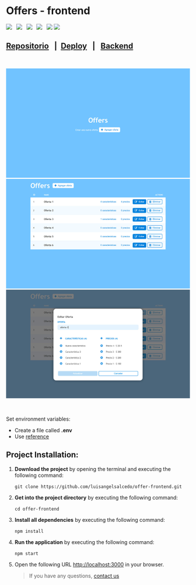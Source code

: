 # Offers - frontend

<div>
<img src="https://img.icons8.com/color/32/000000/react-native.png"/>&nbsp;&nbsp;
<img src="https://axios-http.com/assets/favicon.ico" width='28'/>&nbsp;&nbsp;
<img src="https://img.icons8.com/color/32/000000/sass.png"/>&nbsp;&nbsp;
<img src="https://img.icons8.com/color/32/000000/eslint.png"/>&nbsp;&nbsp;
<img src="https://prettier.io/icon.png"  width='30'/>
<img src="https://cdn.freebiesupply.com/logos/large/2x/netlify-logo-png-transparent.png"  width='30'/>&nbsp;&nbsp;
</div>

## [Repositorio](https://github.com/luisangelsalcedo/offer-frontend) &nbsp;&nbsp;|&nbsp;&nbsp;[Deploy](https://offer-component-luissg.netlify.app/) &nbsp;&nbsp;|&nbsp;&nbsp; [Backend](https://github.com/luisangelsalcedo/offer-backend)

<br>

![](./public//img/screen1.jpg)
![](./public//img/screen2.jpg)
![](./public//img/screen3.jpg)

<br>

Set environment variables:

- Create a file called **.env**
- Use [reference](./.env.example)

## Project Installation:

1. **Download the project** by opening the terminal and executing the following command:
   ```
   git clone https://github.com/luisangelsalcedo/offer-frontend.git
   ```
2. **Get into the project directory** by executing the following command:
   ```
   cd offer-frontend
   ```
3. **Install all dependencies** by executing the following command:
   ```
   npm install
   ```
4. **Run the application** by executing the following command:
   ```
   npm start
   ```
5. Open the following URL <http://localhost:3000> in your browser.

   > If you have any questions, [contact us](https://mailto:seemc9@gmail.com)
